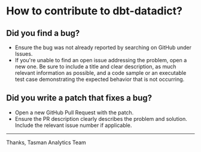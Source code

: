 # How to contribute to dbt-datadict?

## Did you find a bug?

- Ensure the bug was not already reported by searching on GitHub under Issues.
- If you're unable to find an open issue addressing the problem, open a new one. Be sure to include a title and clear description, as much relevant information as possible, and a code sample or an executable test case demonstrating the expected behavior that is not occurring.

## Did you write a patch that fixes a bug?

- Open a new GitHub Pull Request with the patch.
- Ensure the PR description clearly describes the problem and solution. Include the relevant issue number if applicable.


---

Thanks, 
Tasman Analytics Team
